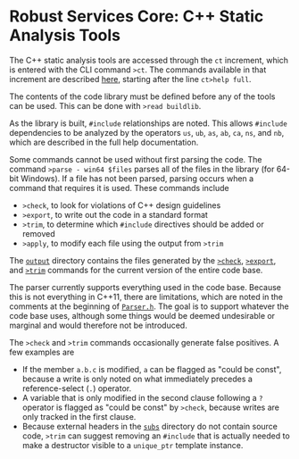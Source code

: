 # Robust Services Core: C++ Static Analysis Tools

The C++ static analysis tools are accessed through the `ct` increment,
which is entered with the CLI command `>ct`.  The commands available
in that increment are described [here](/docs/output/help.cli.txt),
starting after the line `ct>help full`.

The contents of the code library must be defined before any of the tools
can be used. This can be done with `>read buildlib`.

As the library is built, `#include` relationships are noted.  This allows
`#include` dependencies to be analyzed by the operators `us`, `ub`, `as`,
`ab`, `ca`, `ns`, and `nb`, which are described in the full help documentation.

Some commands cannot be used without first parsing the code.  The command
`>parse - win64 $files` parses all of the files in the library (for 64-bit
Windows).  If a file has not been parsed, parsing occurs when a command that
requires it is used.  These commands include

* `>check`, to look for violations of C++ design guidelines
* `>export`, to write out the code in a standard format
* `>trim`, to determine which `#include` directives should be added or removed
* `>apply`, to modify each file using the output from `>trim`

The [`output`](/docs/output) directory contains the files generated by the
[`>check`](/docs/output/rsc.check.txt), [`>export`](/docs/output/rsc.lib.txt),
and [`>trim`](/docs/output/rsc.trim.txt) commands for the current version of
the entire code base.

The parser currently supports everything used in the code base.  Because this
is not everything in C++11, there are limitations, which are noted in the
comments at the beginning of [`Parser.h`](/ct/Parser.h).  The goal is to support
whatever the code base uses, although some things would be deemed undesirable
or marginal and would therefore not be introduced.

The `>check` and `>trim` commands occasionally generate false positives.  A few
examples are

  * If the member `a.b.c` is modified, `a` can be flagged as "could be const",
because a write is only noted on what immediately precedes a reference-select
(`.`) operator.
  * A variable that is only modified in the second clause following a `?`
operator is flagged as "could be const" by `>check`, because writes are only
tracked in the first clause.
  * Because external headers in the [`subs`](/subs) directory do not contain
source code, `>trim` can suggest removing an `#include` that is actually needed
to make a destructor visible to a `unique_ptr` template instance.
